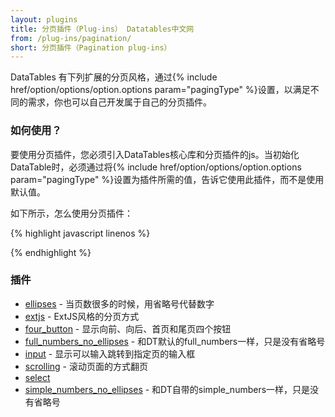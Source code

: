 ```yaml
---
layout: plugins
title: 分页插件（Plug-ins） Datatables中文网
from: /plug-ins/pagination/
short: 分页插件（Pagination plug-ins）
---
```


DataTables 有下列扩展的分页风格，通过{% include href/option/options/option.options param="pagingType" %}设置，以满足不同的需求，你也可以自己开发属于自己的分页插件。


### 如何使用？

要使用分页插件，您必须引入DataTables核心库和分页插件的js。当初始化DataTable时，必须通过将{% include href/option/options/option.options param="pagingType" %}设置为插件所需的值，告诉它使用此插件，而不是使用默认值。

如下所示，怎么使用分页插件：

{% highlight javascript linenos %}

<script type="text/javascript" src="jquery.dataTables.js"></script>
<script type="text/javascript" src="dataTables.scrollingPagination.js"></script>
<script type="text/javascript">
    $(document).ready(function() {
        $('#example').DataTable( {
            "pagingType": "scrolling"
        } );
    } );
</script>

{% endhighlight %}

### 插件

- [ellipses](/plug-ins/pagination/ellipses/index.html) - 当页数很多的时候，用省略号代替数字
- [extjs](/plug-ins/pagination/extjs/index.html) - ExtJS风格的分页方式
- [four_button](/plug-ins/pagination/four_button/index.html) - 显示向前、向后、首页和尾页四个按钮
- [full_numbers_no_ellipses]() - 和DT默认的full_numbers一样，只是没有省略号
- [input]() - 显示可以输入跳转到指定页的输入框
- [scrolling]() - 滚动页面的方式翻页
- [select]()
- [simple_numbers_no_ellipses]() - 和DT自带的simple_numbers一样，只是没有省略号





